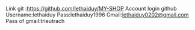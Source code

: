 Link git :https://github.com/lethaiduy/MY-SHOP
Account login github
Username:lethaiduy
Pass:lethaiduy1996
Gmail:lethaiduy0202@gmail.com
Pass of gmail:trieutrach